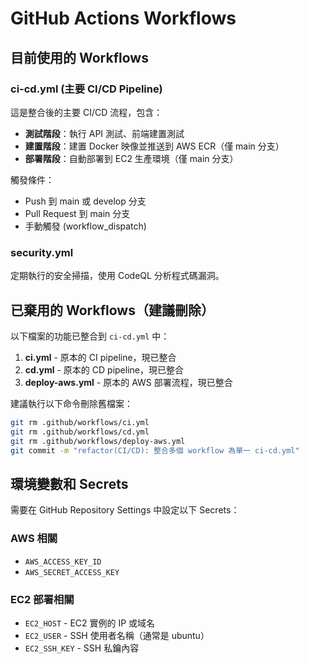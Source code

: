 # GitHub Actions Workflows

## 目前使用的 Workflows

### ci-cd.yml (主要 CI/CD Pipeline)
這是整合後的主要 CI/CD 流程，包含：
- **測試階段**：執行 API 測試、前端建置測試
- **建置階段**：建置 Docker 映像並推送到 AWS ECR（僅 main 分支）
- **部署階段**：自動部署到 EC2 生產環境（僅 main 分支）

觸發條件：
- Push 到 main 或 develop 分支
- Pull Request 到 main 分支
- 手動觸發 (workflow_dispatch)

### security.yml
定期執行的安全掃描，使用 CodeQL 分析程式碼漏洞。

## 已棄用的 Workflows（建議刪除）

以下檔案的功能已整合到 `ci-cd.yml` 中：

1. **ci.yml** - 原本的 CI pipeline，現已整合
2. **cd.yml** - 原本的 CD pipeline，現已整合  
3. **deploy-aws.yml** - 原本的 AWS 部署流程，現已整合

建議執行以下命令刪除舊檔案：
```bash
git rm .github/workflows/ci.yml
git rm .github/workflows/cd.yml
git rm .github/workflows/deploy-aws.yml
git commit -m "refactor(CI/CD): 整合多個 workflow 為單一 ci-cd.yml"
```

## 環境變數和 Secrets

需要在 GitHub Repository Settings 中設定以下 Secrets：

### AWS 相關
- `AWS_ACCESS_KEY_ID`
- `AWS_SECRET_ACCESS_KEY`

### EC2 部署相關
- `EC2_HOST` - EC2 實例的 IP 或域名
- `EC2_USER` - SSH 使用者名稱（通常是 ubuntu）
- `EC2_SSH_KEY` - SSH 私鑰內容